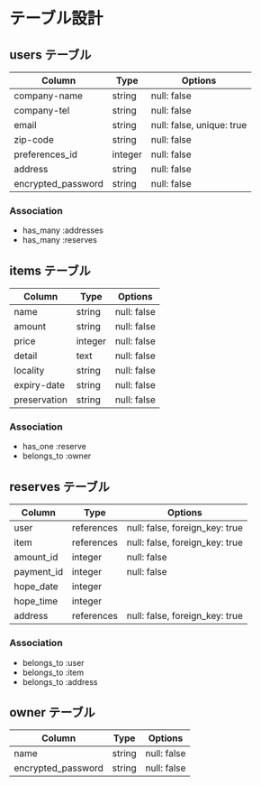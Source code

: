 # テーブル設計

## users テーブル

| Column                  | Type     | Options                    |
| ----------------------  | -------- | -------------------------- |
| company-name            | string   | null: false                |
| company-tel             | string   | null: false                |
| email                   | string   | null: false, unique: true  |
| zip-code                | string   | null: false                |
| preferences_id          | integer  | null: false                |
| address                 | string   | null: false                |
| encrypted_password      | string   | null: false                |


### Association

- has_many :addresses
- has_many :reserves
 

## items テーブル

| Column           | Type      | Options                        |
| ---------------- | ----------| ------------------------------ |
| name             | string    | null: false                    |
| amount           | string    | null: false                    |
| price            | integer   | null: false                    |
| detail           | text      | null: false                    |
| locality         | string    | null: false                    |
| expiry-date      | string    | null: false                    |
| preservation     | string    | null: false                    |

### Association

- has_one :reserve
- belongs_to :owner

## reserves テーブル

| Column        | Type       | Options                        |
| ------------- | -----------| ------------------------------ |
| user          | references | null: false, foreign_key: true |
| item          | references | null: false, foreign_key: true |
| amount_id     | integer    | null: false                    |
| payment_id    | integer    | null: false                    |
| hope_date     | integer    |                                |
| hope_time     | integer    |                                |
| address       | references | null: false, foreign_key: true |

### Association

- belongs_to :user
- belongs_to :item
- belongs_to :address


## owner テーブル

| Column                | Type      | Options                        |
| --------------------- | ----------| ------------------------------ |
| name                  | string    | null: false                    |
| encrypted_password    | string    | null: false                    |





